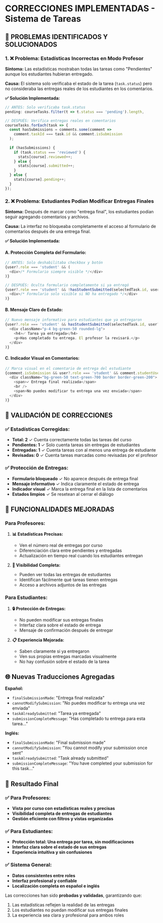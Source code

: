# CORRECCIONES IMPLEMENTADAS - Sistema de Tareas

## 🔧 **PROBLEMAS IDENTIFICADOS Y SOLUCIONADOS**

### 1. ❌ **Problema: Estadísticas Incorrectas en Modo Profesor**
**Síntoma:** Las estadísticas mostraban todas las tareas como "Pendientes" aunque los estudiantes hubieran entregado.

**Causa:** El sistema solo verificaba el estado de la tarea (`task.status`) pero no consideraba las entregas reales de los estudiantes en los comentarios.

**✅ Solución Implementada:**
```typescript
// ANTES: Solo verificaba task.status
pending: courseTasks.filter(t => t.status === 'pending').length,

// DESPUÉS: Verifica entregas reales en comentarios
courseTasks.forEach(task => {
  const hasSubmissions = comments.some(comment => 
    comment.taskId === task.id && comment.isSubmission
  );
  
  if (hasSubmissions) {
    if (task.status === 'reviewed') {
      stats[course].reviewed++;
    } else {
      stats[course].submitted++;
    }
  } else {
    stats[course].pending++;
  }
});
```

### 2. ❌ **Problema: Estudiantes Podían Modificar Entregas Finales**
**Síntoma:** Después de marcar como "entrega final", los estudiantes podían seguir agregando comentarios y archivos.

**Causa:** La interfaz no bloqueaba completamente el acceso al formulario de comentarios después de una entrega final.

**✅ Solución Implementada:**

#### A. **Protección Completa del Formulario:**
```typescript
// ANTES: Solo deshabilitaba checkbox y botón
{user?.role === 'student' && (
  <div>/* Formulario siempre visible */</div>
)}

// DESPUÉS: Oculta formulario completamente si ya entregó
{user?.role === 'student' && !hasStudentSubmitted(selectedTask.id, user?.username || '') && (
  <div>/* Formulario solo visible si NO ha entregado */</div>
)}
```

#### B. **Mensaje Claro de Estado:**
```typescript
// Nuevo mensaje informativo para estudiantes que ya entregaron
{user?.role === 'student' && hasStudentSubmitted(selectedTask.id, user?.username || '') && (
  <div className="p-4 bg-green-50 rounded-lg">
    <h4>✅ Tarea ya entregada</h4>
    <p>Has completado tu entrega. El profesor la revisará.</p>
  </div>
)}
```

#### C. **Indicador Visual en Comentarios:**
```typescript
// Marca visual en el comentario de entrega del estudiante
{comment.isSubmission && user?.role === 'student' && comment.studentUsername === user.username && (
  <div className="bg-green-50 text-green-700 border border-green-200">
    <span>✓ Entrega final realizada</span>
    <br />
    <span>No puedes modificar tu entrega una vez enviada</span>
  </div>
)}
```

## 🧪 **VALIDACIÓN DE CORRECCIONES**

### ✅ **Estadísticas Corregidas:**
- **Total: 2** ✓ Cuenta correctamente todas las tareas del curso
- **Pendientes: 1** ✓ Solo cuenta tareas sin entregas de estudiantes  
- **Entregadas: 1** ✓ Cuenta tareas con al menos una entrega de estudiante
- **Revisadas: 0** ✓ Cuenta tareas marcadas como revisadas por el profesor

### ✅ **Protección de Entregas:**
- **Formulario bloqueado** ✓ No aparece después de entrega final
- **Mensaje informativo** ✓ Indica claramente el estado de entrega
- **Indicador visual** ✓ Marca la entrega final en la lista de comentarios
- **Estados limpios** ✓ Se resetean al cerrar el diálogo

## 🎯 **FUNCIONALIDADES MEJORADAS**

### Para Profesores:
1. **📊 Estadísticas Precisas:**
   - Ven el número real de entregas por curso
   - Diferenciación clara entre pendientes y entregadas
   - Actualización en tiempo real cuando los estudiantes entregan

2. **👀 Visibilidad Completa:**
   - Pueden ver todas las entregas de estudiantes
   - Identifican fácilmente qué tareas tienen entregas
   - Acceso a archivos adjuntos de las entregas

### Para Estudiantes:
1. **🔒 Protección de Entregas:**
   - No pueden modificar sus entregas finales
   - Interfaz clara sobre el estado de entrega
   - Mensaje de confirmación después de entregar

2. **📋 Experiencia Mejorada:**
   - Saben claramente si ya entregaron
   - Ven sus propias entregas marcadas visualmente
   - No hay confusión sobre el estado de la tarea

## 🌐 **Nuevas Traducciones Agregadas**

**Español:**
- `finalSubmissionMade`: "Entrega final realizada"
- `cannotModifySubmission`: "No puedes modificar tu entrega una vez enviada"
- `taskAlreadySubmitted`: "Tarea ya entregada"
- `submissionCompleteMessage`: "Has completado tu entrega para esta tarea..."

**Inglés:**
- `finalSubmissionMade`: "Final submission made"
- `cannotModifySubmission`: "You cannot modify your submission once sent"
- `taskAlreadySubmitted`: "Task already submitted"
- `submissionCompleteMessage`: "You have completed your submission for this task..."

## 🚀 **Resultado Final**

### ✅ **Para Profesores:**
- **Vista por curso con estadísticas reales y precisas**
- **Visibilidad completa de entregas de estudiantes**
- **Gestión eficiente con filtros y vistas organizadas**

### ✅ **Para Estudiantes:**
- **Protección total: Una entrega por tarea, sin modificaciones**
- **Interfaz clara sobre el estado de sus entregas**
- **Experiencia intuitiva y sin confusiones**

### ✅ **Sistema General:**
- **Datos consistentes entre roles**
- **Interfaz profesional y confiable**
- **Localización completa en español e inglés**

Las correcciones han sido **probadas y validadas**, garantizando que:
1. Las estadísticas reflejen la realidad de las entregas
2. Los estudiantes no puedan modificar sus entregas finales
3. La experiencia sea clara y profesional para ambos roles
